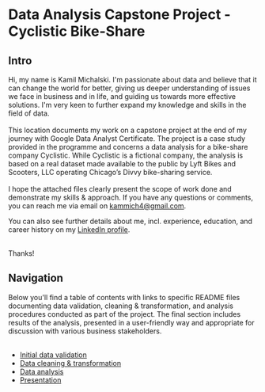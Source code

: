 <h1>Data Analysis Capstone Project - Cyclistic Bike-Share</h1>

<h2>Intro</h2>
Hi, my name is Kamil Michalski. I'm passionate about data and believe that it can change the world for better, giving us deeper understanding of issues we face in business and in life, and guiding us towards more effective solutions. I'm very keen to further expand my knowledge and skills in the field of data.<br>
<br></be>This location documents my work on a capstone project at the end of my journey with Google Data Analyst Certificate. The project is a case study provided in the programme and concerns a data analysis for a bike-share company Cyclistic. While Cyclistic is a fictional company, the analysis is based on a real dataset made available to the public by Lyft Bikes and Scooters, LLC operating Chicago’s Divvy bike-sharing service.<br>
<br>I hope the attached files clearly present the scope of work done and demonstrate my skills & approach. If you have any questions or comments, you can reach me via email on <a href="mailto:kammich4@gmail.com">kammich4@gmail.com</a>.<br>

You can also see further details about me, incl. experience, education, and career history on my [LinkedIn profile](https://www.linkedin.com/in/k-michalski). <br>

<br>Thanks!

<h2>Navigation</h2>
Below you'll find a table of contents with links to specific README files documenting data validation, cleaning & transformation, and analysis procedures conducted as part of the project. The final section includes results of the analysis, presented in a user-friendly way and appropriate for discussion with various business stakeholders.<br>
<br>

+ [Initial data validation](project-documentation/01-initial_data_validation.md)
+ [Data cleaning & transformation](project-documentation/02-data_cleaning_&_transformation.md)
+ [Data analysis](project-documentation/03-data_analysis.md)
+ [Presentation](project-documentation/04-presentation.md)

<!---
kamil-michalski-1/kamil-michalski-1 is a ✨ special ✨ repository because its `README.md` (this file) appears on your GitHub profile.
You can click the Preview link to take a look at your changes.
--->
